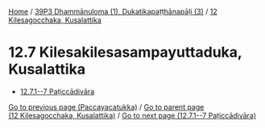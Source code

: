
[Home](/) / [39P3 Dhammānuloma (1), Dukatikapaṭṭhānapāḷi (3)](...md) / [12 Kilesagocchaka, Kusalattika](../39P3/12.md)

# 12.7 Kilesakilesasampayuttaduka, Kusalattika

* [12.7.1--7 Paṭiccādivāra](12.7/12.7.1--7.md)

[Go to previous page (Paccayacatukka)](12.6/12.6.1--7/Paccayacatukka.md) / [Go to parent page (12 Kilesagocchaka, Kusalattika)](../39P3/12.md) / [Go to next page (12.7.1--7 Paṭiccādivāra)](12.7/12.7.1--7.md)


